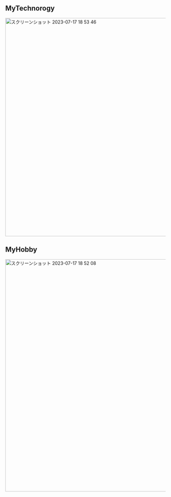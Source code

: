 ## MyTechnorogy
<img width="686" alt="スクリーンショット 2023-07-17 18 53 46" src="https://github.com/tochisuke221/tochisuke221/assets/81346474/14a32eb9-f911-471d-a570-e2d3fc877d82">

## MyHobby
<img width="730" alt="スクリーンショット 2023-07-17 18 52 08" src="https://github.com/tochisuke221/tochisuke221/assets/81346474/b5e1af79-d4d2-4e36-b253-e5a6018e9b7d">

